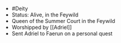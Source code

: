 - #Deity
- Status: Alive, in the Feywild
- Queen of the Summer Court in the Feywild
- Worshipped by [[Adriel]]
- Sent Adriel to Faerun on a personal quest